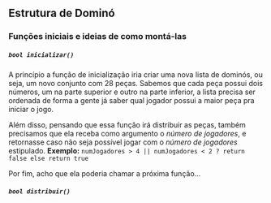 ## Estrutura de Dominó

### Funções iniciais e ideias de como montá-las
##### `bool inicializar()`
A princípio a função de inicialização iria criar uma nova lista de dominós, ou seja, um novo conjunto com 28 peças. Sabemos que cada peça possui dois números, um na parte superior e outro na parte inferior, a lista precisa ser ordenada de forma a gente já saber qual jogador possui a maior peça pra iniciar o jogo.

Além disso, pensando que essa função irá distribuir as peças, também precisamos que ela receba como argumento o *número de jogadores*, e retornasse caso não seja possível jogar com o *número de jogadores* estipulado.
__Exemplo:__ 
`numJogadores > 4 || numJogadores < 2 ? return false else return true`

Por fim, acho que ela poderia chamar a próxima função...
##### `bool distribuir()`
